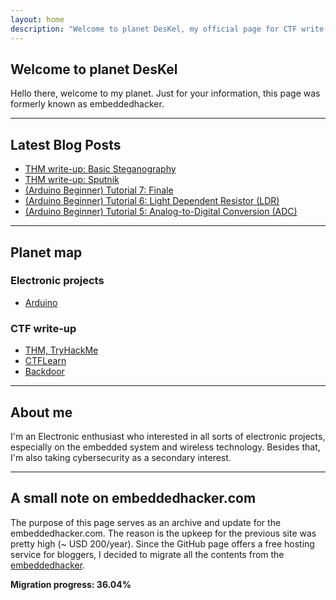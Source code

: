 ```yaml
---
layout: home
description: "Welcome to planet DesKel, my official page for CTF write-up, Electronic tutorial, review and etc."
---
```


## Welcome to planet DesKel

Hello there, welcome to my planet. Just for your information, this page was formerly known as embeddedhacker.

---

## Latest Blog Posts
<!-- BLOG-POST-LIST:START -->
- [THM write-up: Basic Steganography](https://deskel.github.io/posts/thm/basic-steganography)
- [THM write-up: Sputnik](https://deskel.github.io/posts/thm/sputnik)
- [(Arduino Beginner) Tutorial 7: Finale](https://deskel.github.io/posts/arduino/tutorial/beginner/tutorial-7)
- [(Arduino Beginner) Tutorial 6: Light Dependent Resistor (LDR)](https://deskel.github.io/posts/arduino/tutorial/beginner/tutorial-6)
- [(Arduino Beginner) Tutorial 5: Analog-to-Digital Conversion (ADC)](https://deskel.github.io/posts/arduino/tutorial/beginner/tutorial-5)
<!-- BLOG-POST-LIST:END -->

---

## Planet map

### Electronic projects
- [Arduino](https://deskel.github.io/arduino)

### CTF write-up
- [THM, TryHackMe](https://deskel.github.io/thm)
- [CTFLearn](https://www.embeddedhacker.com)
- [Backdoor](https://www.embeddedhacker.com)

---

## About me

I'm an Electronic enthusiast who interested in all sorts of electronic projects, especially on the embedded system and wireless technology. Besides that, I'm also taking cybersecurity as a secondary interest.

---

## A small note on embeddedhacker.com

The purpose of this page serves as an archive and update for the embeddedhacker.com. The reason is the upkeep for the previous site was pretty high (~ USD 200/year). Since the GitHub page offers a free hosting service for bloggers, I decided to migrate all the contents from the [embeddedhacker](https://www.embeddedhacker.com).

**Migration progress: 36.04%**
